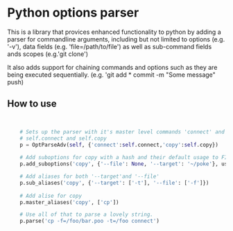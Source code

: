 Python options parser
==========

This is a library that provices enhanced functionality to python by adding a parser for commandline arguments, including but not limited to options (e.g. '-v'), data fields (e.g. 'file=/path/to/file') as well as sub-command fields ands scopes (e.g.'git clone')

It also adds support for chaining commands and options such as they are being executed sequentially. (e.g. 'git add * commit -m "Some message" push)

## How to use

```python


	# Sets up the parser with it's master level commands 'connect' and 'copy' bound to the functions
	# self.connect and self.copy
	p = OptParseAdv(self, {'connect':self.connect,'copy':self.copy})
	
	# Add suboptions for copy with a hash and their default usage to FIELD
	p.add_suboptions('copy', {'--file': None, '--target': '~/poke'}, use=__FIELD__)

	# Add aliases for both '--target'and '--file'
	p.sub_aliases('copy', {'--target': ['-t'], '--file': ['-f']})
	
	# Add alise for copy
	p.master_aliases('copy', ['cp'])

	# Use all of that to parse a lovely string.
	p.parse('cp -f=/foo/bar.poo -t=/foo connect')


```
